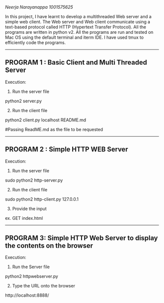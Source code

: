 *Neerja Narayanappa 
1001575625*

In this project, I have learnt to develop a multithreaded Web server and a simple web client. The Web server and Web client communicate using a text-based protocol called HTTP (Hypertext Transfer Protocol). All the programs are written in python v2. All the programs are run and tested on Mac OS using the default terminal and iterm IDE. I have used tmux to efficiently code the programs.

---------------------------------------------------
PROGRAM 1 : Basic Client and Multi Threaded Server
---------------------------------------------------

Execution:

1. Run the server file

python2 server.py

2. Run the client file

python2 client.py localhost README.md

#Passing ReadME.md as the file to be requested


------------------------------------------------------
PROGRAM 2 : Simple HTTP WEB Server
------------------------------------------------------

Execution:

1. Run the server file

sudo python2 http-server.py

2. Run the client file

sudo python2 http-client.py 127.0.0.1

3. Provide the input

ex. GET index.html

-----------------------------------------------------------------------
PROGRAM 3: Simple HTTP Web Server to display the contents on the browser
------------------------------------------------------------------------

Execution:

1. Run the Server file

python2 httpwebserver.py

2. Type the URL onto the browser

http://localhost:8888/
